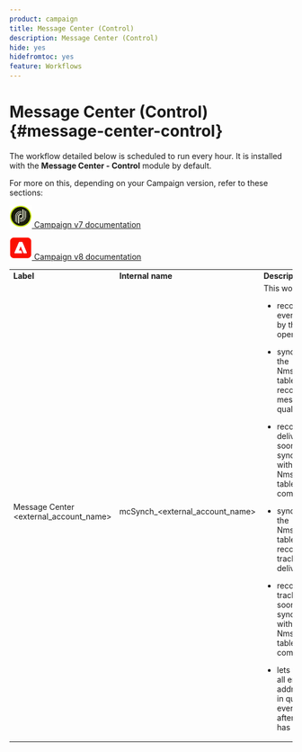 ```yaml
---
product: campaign
title: Message Center (Control)
description: Message Center (Control)
hide: yes
hidefromtoc: yes
feature: Workflows
---
```


# Message Center (Control){#message-center-control}



The workflow detailed below is scheduled to run every hour. It is installed with the **Message Center - Control** module by default. 


For more on this, depending on your Campaign version, refer to these sections:
  
![](assets/do-not-localize/v7.jpeg)[  Campaign v7 documentation](../../message-center/using/about-transactional-messaging.md)
  
![](assets/do-not-localize/v8.png)[  Campaign v8 documentation](https://experienceleague.adobe.com/docs/campaign/campaign-v8/send/transactional.html)


<table> 
 <tbody> 
  <tr> 
   <td> <strong>Label</strong><br /> </td> 
   <td> <strong>Internal name</strong><br /> </td> 
   <td> <strong>Description</strong><br /> </td> 
  </tr> 
  <tr> 
   <td> Message Center &lt;external_account_name&gt;<br /> </td> 
   <td> mcSynch_&lt;external_account_name&gt;<br /> </td> 
   <td> This workflow:<br /> 
    <ul> 
     <li> <p>recovers the list of events processed by the operation(s).</p> </li> 
     <li> <p>synchronizes with the NmsBroadLogMsg table in order to recover delivery message qualifications.</p> </li> 
     <li> <p>recovers event delivery logs as soon as synchronization with the NmsBroadLogMsg table has been completed.</p> </li> 
     <li> <p>synchronizes with the NmsTrackingUrl table in order to recover the tracking for delivery URLs.</p> </li> 
     <li> <p>recovers event tracking URLs as soon as synchronization with the NmsTrackingUrl table has been completed.</p> </li> 
     <li> <p>lets you recover all email addresses placed in quarantine every three hours after a delivery has been sent.</p> </li> 
    </ul> </td> 
  </tr> 
 </tbody> 
</table>

